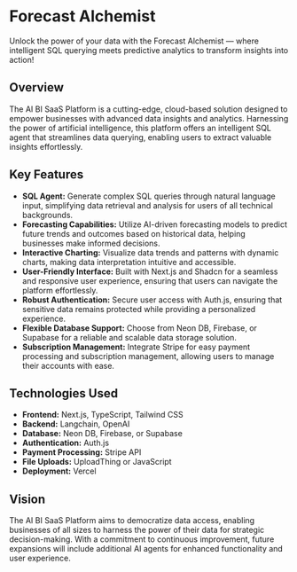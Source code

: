 # Forecast Alchemist
Unlock the power of your data with the Forecast Alchemist — where intelligent SQL querying meets predictive analytics to transform insights into action!

## Overview

The AI BI SaaS Platform is a cutting-edge, cloud-based solution designed to empower businesses with advanced data insights and analytics. Harnessing the power of artificial intelligence, this platform offers an intelligent SQL agent that streamlines data querying, enabling users to extract valuable insights effortlessly.

## Key Features

- **SQL Agent:** Generate complex SQL queries through natural language input, simplifying data retrieval and analysis for users of all technical backgrounds.
- **Forecasting Capabilities:** Utilize AI-driven forecasting models to predict future trends and outcomes based on historical data, helping businesses make informed decisions.
- **Interactive Charting:** Visualize data trends and patterns with dynamic charts, making data interpretation intuitive and accessible.
- **User-Friendly Interface:** Built with Next.js and Shadcn for a seamless and responsive user experience, ensuring that users can navigate the platform effortlessly.
- **Robust Authentication:** Secure user access with Auth.js, ensuring that sensitive data remains protected while providing a personalized experience.
- **Flexible Database Support:** Choose from Neon DB, Firebase, or Supabase for a reliable and scalable data storage solution.
- **Subscription Management:** Integrate Stripe for easy payment processing and subscription management, allowing users to manage their accounts with ease.

## Technologies Used

- **Frontend:** Next.js, TypeScript, Tailwind CSS
- **Backend:** Langchain, OpenAI
- **Database:** Neon DB, Firebase, or Supabase
- **Authentication:** Auth.js
- **Payment Processing:** Stripe API
- **File Uploads:** UploadThing or JavaScript
- **Deployment:** Vercel

## Vision

The AI BI SaaS Platform aims to democratize data access, enabling businesses of all sizes to harness the power of their data for strategic decision-making. With a commitment to continuous improvement, future expansions will include additional AI agents for enhanced functionality and user experience.
